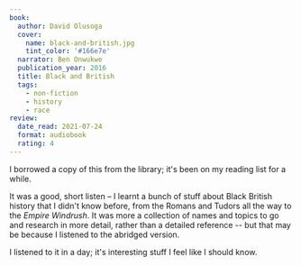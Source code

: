 ```yaml
---
book:
  author: David Olusoga
  cover:
    name: black-and-british.jpg
    tint_color: '#166e7e'
  narrator: Ben Onwukwe
  publication_year: 2016
  title: Black and British
  tags:
    - non-fiction
    - history
    - race
review:
  date_read: 2021-07-24
  format: audiobook
  rating: 4
---
```


I borrowed a copy of this from the library; it's been on my reading list for a while.

It was a good, short listen – I learnt a bunch of stuff about Black British history that I didn't know before, from the Romans and Tudors all the way to the *Empire Windrush*.
It was more a collection of names and topics to go and research in more detail, rather than a detailed reference -- but that may be because I listened to the abridged version.

I listened to it in a day; it's interesting stuff I feel like I should know.